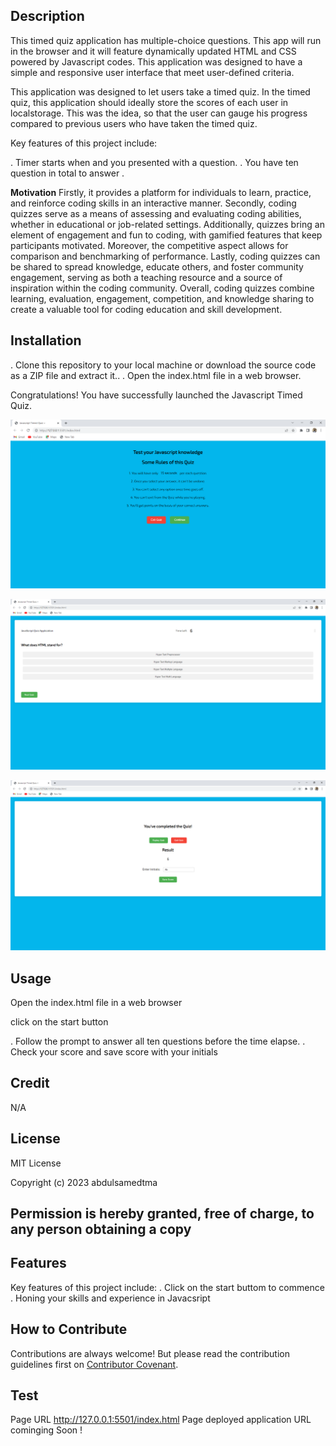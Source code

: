 ## Description
This timed quiz application has multiple-choice questions. This app will run in the browser and it will feature dynamically updated HTML and CSS powered by Javascript codes. This application was designed to have a simple and responsive user interface that  meet user-defined criteria.

This application was designed to let users take a timed quiz. In the timed quiz, this application should ideally store the scores of each user in localstorage. This was the idea, so that the user can gauge his progress compared to previous users who have taken the timed quiz.

Key features of this project include:

. Timer starts when and you presented with a question.
. You have ten question in total to answer .


**Motivation** 
Firstly, it provides a platform for individuals to learn, practice, and reinforce coding skills in an interactive manner. Secondly, coding quizzes serve as a means of assessing and evaluating coding abilities, whether in educational or job-related settings. Additionally, quizzes bring an element of engagement and fun to coding, with gamified features that keep participants motivated. Moreover, the competitive aspect allows for comparison and benchmarking of performance. Lastly, coding quizzes can be shared to spread knowledge, educate others, and foster community engagement, serving as both a teaching resource and a source of inspiration within the coding community. Overall, coding quizzes combine learning, evaluation, engagement, competition, and knowledge sharing to create a valuable tool for coding education and skill development.

## Installation
. Clone this repository to your local machine or download the source code as a ZIP file and extract it..
. Open the index.html file in a web browser.

 Congratulations! You have successfully launched the Javascript Timed Quiz.


![Alt text](css/images/Display.png)



![Alt text](css/images/startWork.png)


![Alt text](css/images/quizscore.png)


## Usage
Open the index.html file in a web browser

click on the start button 

. Follow the prompt to answer all ten questions before the time elapse.
. Check your score and save score with your initials

 
## Credit 
N/A

## License

MIT License

Copyright (c) 2023 abdulsamedtma

Permission is hereby granted, free of charge, to any person obtaining a copy
---

## Features

Key features of this project include:
. Click on the start buttom to commence 
. Honing your skills and experience in Javacsript 

## How to Contribute

Contributions are always welcome! But please read the contribution guidelines first on [Contributor Covenant](https://www.contributor-covenant.org/).


## Test
Page URL http://127.0.0.1:5501/index.html  Page deployed application URL cominging Soon !


